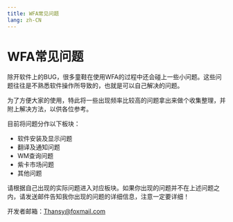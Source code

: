 ```yaml
---
title: WFA常见问题
lang: zh-CN
---
```


# WFA常见问题

除开软件上的BUG，很多童鞋在使用WFA的过程中还会碰上一些小问题。这些问题往往是不熟悉软件操作所导致的，也就是可以自己解决的问题。

为了方便大家的使用，特此将一些出现频率比较高的问题拿出来做个收集整理，并附上解决方法，以供各位参考。

目前将问题分作以下板块：

- 软件安装及显示问题
- 翻译及通知问题
- WM查询问题
- 紫卡市场问题
- 其他问题

请根据自己出现的实际问题进入对应板块。如果你出现的问题并不在上述问题之内，请发送邮件告知我你出现的问题的详细信息，注意一定要详细！

开发者邮箱：[Thansy@foxmail.com](mailto:thansy@foxmail.com)
